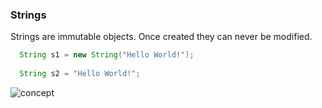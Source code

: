 ### Strings

Strings are immutable objects. Once created they can never be modified.

```java
  String s1 = new String("Hello World!");
  
  String s2 = "Hello World!";
```

![concept](https://github.com/konceptsandcode/Java/blob/master/Strings/imgs/new%20String%20object%20storage%20concept.png)
